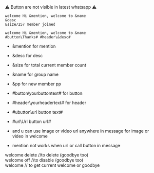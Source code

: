 :warning: Button are not visible in latest whatsapp :warning:
```
welcome Hi &mention, welcome to &name
&desc
&size/257 member joined
```
```
welcome Hi &mention, welcome to &name
#button\Thanks# #header\&desc#
```
* &mention for mention
* &desc for desc
* &size for total current member count
* &name for group name
* &pp for new member pp
* #button\yourbuttontext# for button 
* #header\yourheadertext# for header
* #ubutton\url button text#
* #url\Url button url#
* and u can use image or video url anywhere in message for image or video in welcome

* mention not works when url or call button in message

welcome delete //to delete (goodbye too)<br>
welcome off //to disable (goodbye too)<br>
welcome // to get current welcome or goodbye